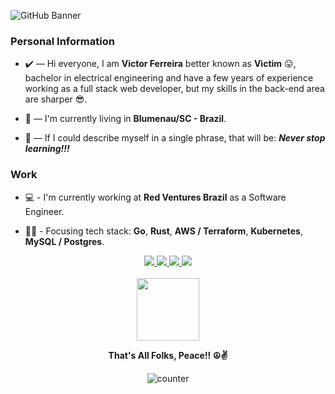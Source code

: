 ![GitHub Banner](https://user-images.githubusercontent.com/78317087/164353035-4db2f6b6-23e7-4dbc-8ef0-10515bcf61fa.png)

### Personal Information
* ✔️ — Hi everyone, I am **Victor Ferreira** better known as **Victim** 😛, bachelor in electrical engineering and have a few years of experience working as a full stack web developer, but my skills in the back-end area are sharper 😎.

* 🌇 — I'm currently living in **Blumenau/SC - Brazil**.

* 🧠 — If I could describe myself in a single phrase, that will be: ***Never stop learning!!!***

### Work
* 💻 - I'm currently working at **Red Ventures Brazil** as a Software Engineer.

* 👨‍💻 - Focusing tech stack: **Go**, **Rust**, **AWS / Terraform**, **Kubernetes**, **MySQL / Postgres**.

<div align=center>
  <a href=https://www.linkedin.com/in/victor-ferreira-ara%C3%BAjo-327049156>
    <img src=https://img.shields.io/badge/linkedin-%230077B5.svg?style=for-the-badge&logo=linkedin&logoColor=white />
  </a>
  
  <a href=https://www.instagram.com/victdevv>
    <img src=https://img.shields.io/badge/instagram-%23E4405F.svg?style=for-the-badge&logo=Instagram&logoColor=white />
  </a>
  
  <a href=mailto:victor.devv@gmail.com>
    <img src=https://img.shields.io/badge/Gmail-D14836?style=for-the-badge&logo=gmail&logoColor=white />
  </a>
  
  <a href=https://open.spotify.com/user/n3c1r7drf29zafon674wuvdfz>
    <img src=https://img.shields.io/badge/Spotify-1ED760?style=for-the-badge&logo=spotify&logoColor=white />
  </a>
  
  <br/>
  <br/>
  
  <img src="https://giffiles.alphacoders.com/104/104437.gif" width=100 height=100>
  
  <br/>
  
  <span><b>That's All Folks, Peace!! ☮️✌️</b></span>
  
  ![counter](https://komarev.com/ghpvc/?username=vict-devv&color=blueviolet)
  
</div>
